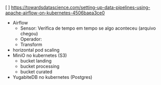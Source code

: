 [ ] https://towardsdatascience.com/setting-up-data-pipelines-using-apache-airflow-on-kubernetes-4506baea3ce0
- Airflow
  - Sensor: Verifica de tempo em tempo se algo aconteceu (arquivo chegou)
  - Operador:
  - Transform
- horizontal pod scaling
- MiniO no kubernetes (S3)
  - bucket landing
  - bucket processing
  - bucket curated
- YugabiteDB no kubernetes (Postgres)